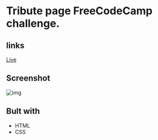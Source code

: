 # Tribute page FreeCodeCamp challenge.

## links

[Live](https://brymmobaggins.github.io/tributePage/)

## Screenshot

![img](../img/Project_Screenshot.png)

## Bult with

- HTML
- CSS
  